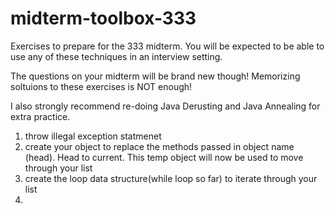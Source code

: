 # midterm-toolbox-333

Exercises to prepare for the 333 midterm. You will be expected to be able to use any of these techniques in an interview setting.

The questions on your midterm will be brand new though! Memorizing soltuions to these exercises is NOT enough!

I also strongly recommend re-doing Java Derusting and Java Annealing for extra practice.

1. throw illegal exception statmenet 
2. create your object to replace the methods passed in object name (head). Head to current. This temp object will now be used to move through your list
3. create the loop data structure(while loop so far) to iterate through your list
4.